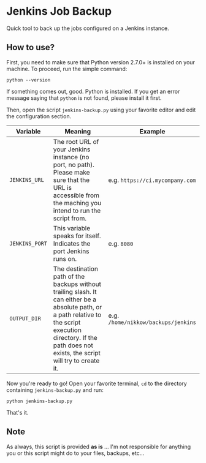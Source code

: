 # Jenkins Job Backup
Quick tool to back up the jobs configured on a Jenkins instance.

## How to use?

First, you need to make sure that Python version 2.7.0+ is installed on your machine. To proceed, run the simple command:

	python --version
	
If something comes out, good. Python is installed. If you get an error message saying that `python` is not found, please install it first.

Then, open the script `jenkins-backup.py` using your favorite editor and edit the configuration section. 

| Variable | Meaning | Example |
|---|---|---|
| `JENKINS_URL` | The root URL of your Jenkins instance (no port, no path). Please make sure that the URL is accessible from the maching you intend to run the script from. | e.g. `https://ci.mycompany.com`|
| `JENKINS_PORT` | This variable speaks for itself. Indicates the port Jenkins runs on. | e.g. `8080`|
| `OUTPUT_DIR` | The destination path of the backups without trailing slash. It can either be a absolute path, or a path relative to the script execution directory. If the path does not exists, the script will try to create it. | e.g. `/home/nikkow/backups/jenkins`|

Now you're ready to go! Open your favorite terminal, `cd` to the directory containing `jenkins-backup.py` and run:

	python jenkins-backup.py
	
That's it. 

## Note

As always, this script is provided **as is** ... I'm not responsible for anything you or this script might do to your files, backups, etc... 